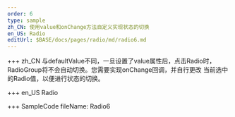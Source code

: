 ```yaml
--- 
order: 6
type: sample
zh_CN: 使用value和onChange方法自定义实现状态的切换
en_US: Radio
editUrl: $BASE/docs/pages/radio/md/radio6.md
---
```


+++ zh_CN
与defaultValue不同，一旦设置了value属性后，点击Radio时，RadioGroup将不会自动切换。您需要实现onChange回调，并自行更改
  当前选中的Radio值，以便进行状态的切换。

+++ en_US
Radio

+++ SampleCode
fileName: Radio6

